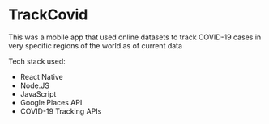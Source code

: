 # TrackCovid
This was a mobile app that used online datasets to track COVID-19 cases in very specific regions of the world as of current data

Tech stack used:
- React Native
- Node.JS
- JavaScript
- Google Places API
- COVID-19 Tracking APIs
